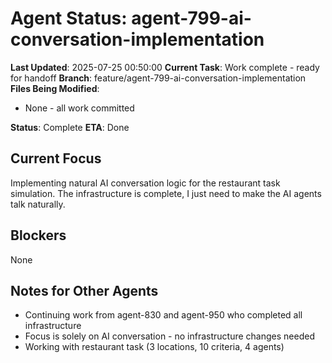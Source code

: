 # Agent Status: agent-799-ai-conversation-implementation

**Last Updated**: 2025-07-25 00:50:00
**Current Task**: Work complete - ready for handoff
**Branch**: feature/agent-799-ai-conversation-implementation
**Files Being Modified**:
- None - all work committed

**Status**: Complete
**ETA**: Done

## Current Focus
Implementing natural AI conversation logic for the restaurant task simulation. The infrastructure is complete, I just need to make the AI agents talk naturally.

## Blockers
None

## Notes for Other Agents
- Continuing work from agent-830 and agent-950 who completed all infrastructure
- Focus is solely on AI conversation - no infrastructure changes needed
- Working with restaurant task (3 locations, 10 criteria, 4 agents)